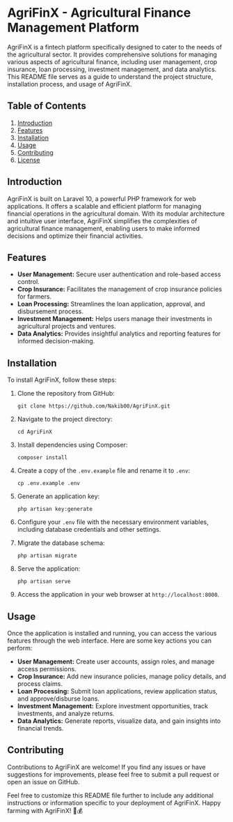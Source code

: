 # AgriFinX - Agricultural Finance Management Platform

AgriFinX is a fintech platform specifically designed to cater to the needs of the agricultural sector. It provides comprehensive solutions for managing various aspects of agricultural finance, including user management, crop insurance, loan processing, investment management, and data analytics. This README file serves as a guide to understand the project structure, installation process, and usage of AgriFinX.

## Table of Contents

1. [Introduction](#introduction)
2. [Features](#features)
3. [Installation](#installation)
4. [Usage](#usage)
5. [Contributing](#contributing)
6. [License](#license)

## Introduction

AgriFinX is built on Laravel 10, a powerful PHP framework for web applications. It offers a scalable and efficient platform for managing financial operations in the agricultural domain. With its modular architecture and intuitive user interface, AgriFinX simplifies the complexities of agricultural finance management, enabling users to make informed decisions and optimize their financial activities.

## Features

- **User Management:** Secure user authentication and role-based access control.
- **Crop Insurance:** Facilitates the management of crop insurance policies for farmers.
- **Loan Processing:** Streamlines the loan application, approval, and disbursement process.
- **Investment Management:** Helps users manage their investments in agricultural projects and ventures.
- **Data Analytics:** Provides insightful analytics and reporting features for informed decision-making.

## Installation

To install AgriFinX, follow these steps:

1. Clone the repository from GitHub:
   ```
   git clone https://github.com/Nakib00/AgriFinX.git
   ```

2. Navigate to the project directory:
   ```
   cd AgriFinX
   ```

3. Install dependencies using Composer:
   ```
   composer install
   ```

4. Create a copy of the `.env.example` file and rename it to `.env`:
   ```
   cp .env.example .env
   ```

5. Generate an application key:
   ```
   php artisan key:generate
   ```

6. Configure your `.env` file with the necessary environment variables, including database credentials and other settings.

7. Migrate the database schema:
   ```
   php artisan migrate
   ```

8. Serve the application:
   ```
   php artisan serve
   ```

9. Access the application in your web browser at `http://localhost:8000`.

## Usage

Once the application is installed and running, you can access the various features through the web interface. Here are some key actions you can perform:

- **User Management:** Create user accounts, assign roles, and manage access permissions.
- **Crop Insurance:** Add new insurance policies, manage policy details, and process claims.
- **Loan Processing:** Submit loan applications, review application status, and approve/disburse loans.
- **Investment Management:** Explore investment opportunities, track investments, and analyze returns.
- **Data Analytics:** Generate reports, visualize data, and gain insights into financial trends.

## Contributing

Contributions to AgriFinX are welcome! If you find any issues or have suggestions for improvements, please feel free to submit a pull request or open an issue on GitHub.


Feel free to customize this README file further to include any additional instructions or information specific to your deployment of AgriFinX. Happy farming with AgriFinX! 🌾💰
